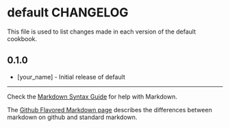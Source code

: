 default CHANGELOG
=================

This file is used to list changes made in each version of the default cookbook.

0.1.0
-----
- [your_name] - Initial release of default

- - -
Check the [Markdown Syntax Guide](http://daringfireball.net/projects/markdown/syntax) for help with Markdown.

The [Github Flavored Markdown page](http://github.github.com/github-flavored-markdown/) describes the differences between markdown on github and standard markdown.
